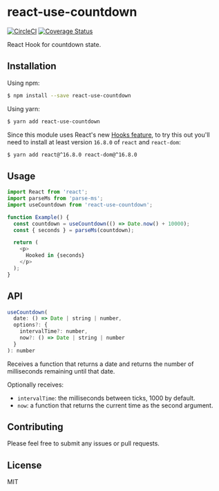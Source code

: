 # react-use-countdown

[![CircleCI](https://circleci.com/gh/bsonntag/react-use-countdown.svg?style=svg)](https://circleci.com/gh/bsonntag/react-use-countdown)
[![Coverage Status](https://coveralls.io/repos/github/bsonntag/react-use-countdown/badge.svg?branch=master)](https://coveralls.io/github/bsonntag/react-use-countdown?branch=master)

React Hook for countdown state.

## Installation

Using npm:

```sh
$ npm install --save react-use-countdown
```

Using yarn:

```sh
$ yarn add react-use-countdown
```

Since this module uses React's new [Hooks feature](https://reactjs.org/docs/hooks-intro.html),
to try this out you'll need to install at least version `16.8.0`
of `react` and `react-dom`:

```sh
$ yarn add react@^16.8.0 react-dom@^16.8.0
```

## Usage

```js
import React from 'react';
import parseMs from 'parse-ms';
import useCountdown from 'react-use-countdown';

function Example() {
  const countdown = useCountdown(() => Date.now() + 10000);
  const { seconds } = parseMs(countdown);

  return (
    <p>
      Hooked in {seconds}
    </p>
  );
}
```

## API

```js
useCountdown(
  date: () => Date | string | number,
  options?: {
    intervalTime?: number,
    now?: () => Date | string | number
  }
): number
```

Receives a function that returns a date and returns the number of milliseconds remaining until that date.

Optionally receives:

- `intervalTime`: the milliseconds between ticks, 1000 by default.
- `now`: a function that returns the current time as the second argument.

## Contributing

Please feel free to submit any issues or pull requests.

## License

MIT
